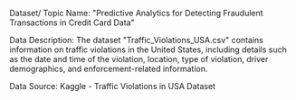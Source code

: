 Dataset/ Topic Name: "Predictive Analytics for Detecting Fraudulent Transactions in Credit Card Data"

Data Description: The dataset "Traffic_Violations_USA.csv" contains information on traffic violations in the United States, including details such as the date and time of the violation, location, type of violation, driver demographics, and enforcement-related information.

Data Source: Kaggle - Traffic Violations in USA Dataset
